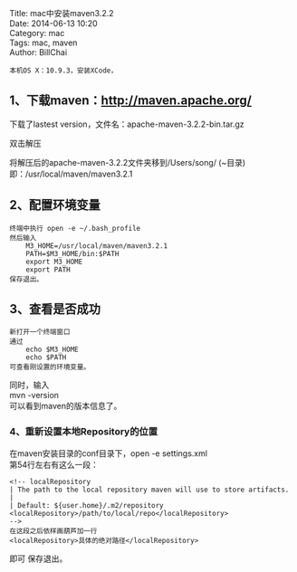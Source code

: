 Title: mac中安装maven3.2.2  
Date: 2014-06-13 10:20  
Category: mac  
Tags: mac, maven  
Author: BillChai



	本机OS X：10.9.3，安装XCode，

## 1、下载maven：http://maven.apache.org/

下载了lastest version，文件名：apache-maven-3.2.2-bin.tar.gz

双击解压

将解压后的apache-maven-3.2.2文件夹移到/Users/song/ (~目录)  
即：/usr/local/maven/maven3.2.1

## 2、配置环境变量

	终端中执行 open -e ~/.bash_profile  
	然后输入 
		M3_HOME=/usr/local/maven/maven3.2.1
		PATH=$M3_HOME/bin:$PATH
		export M3_HOME
		export PATH
	保存退出。
## 3、查看是否成功
	新打开一个终端窗口
	通过
		echo $M3_HOME
		echo $PATH
	可查看刚设置的环境变量。

同时，输入   
	mvn -version  
可以看到maven的版本信息了。

### 4、重新设置本地Repository的位置
在maven安装目录的conf目录下，open -e settings.xml  
第54行左右有这么一段：

 	<!-- localRepository
	| The path to the local repository maven will use to store artifacts.
	|
	| Default: ${user.home}/.m2/repository
	<localRepository>/path/to/local/repo</localRepository>
	-->
	在这段之后依样画葫芦加一行
	<localRepository>具体的绝对路径</localRepository>
即可
保存退出。